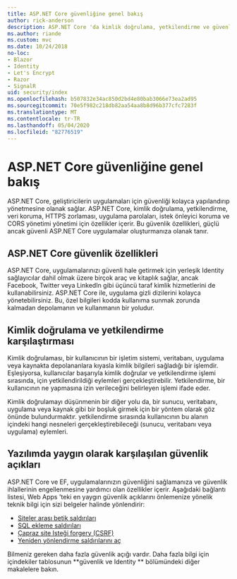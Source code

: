```yaml
---
title: ASP.NET Core güvenliğine genel bakış
author: rick-anderson
description: ASP.NET Core 'da kimlik doğrulama, yetkilendirme ve güvenlik temelleri hakkında bilgi edinin.
ms.author: riande
ms.custom: mvc
ms.date: 10/24/2018
no-loc:
- Blazor
- Identity
- Let's Encrypt
- Razor
- SignalR
uid: security/index
ms.openlocfilehash: b507832e34ac850d2bd4e80bab3066e73ea2ad95
ms.sourcegitcommit: 70e5f982c218db82aa54aa8b8d96b377cfc7283f
ms.translationtype: MT
ms.contentlocale: tr-TR
ms.lasthandoff: 05/04/2020
ms.locfileid: "82776519"
---
```

# <a name="overview-of-aspnet-core-security"></a>ASP.NET Core güvenliğine genel bakış

ASP.NET Core, geliştiricilerin uygulamaları için güvenliği kolayca yapılandırıp yönetmesine olanak sağlar. ASP.NET Core, kimlik doğrulama, yetkilendirme, veri koruma, HTTPS zorlaması, uygulama parolaları, istek önleyici koruma ve CORS yönetimi yönetimi için özellikler içerir. Bu güvenlik özellikleri, güçlü ancak güvenli ASP.NET Core uygulamalar oluşturmanıza olanak tanır.

## <a name="aspnet-core-security-features"></a>ASP.NET Core güvenlik özellikleri

ASP.NET Core, uygulamalarınızı güvenli hale getirmek için yerleşik Identity sağlayıcılar dahil olmak üzere birçok araç ve kitaplık sağlar, ancak Facebook, Twitter veya LinkedIn gibi üçüncü taraf kimlik hizmetlerini de kullanabilirsiniz. ASP.NET Core ile, uygulama gizli dizilerini kolayca yönetebilirsiniz. Bu, özel bilgileri kodda kullanıma sunmak zorunda kalmadan depolamanın ve kullanmanın bir yoludur.

## <a name="authentication-vs-authorization"></a>Kimlik doğrulama ve yetkilendirme karşılaştırması

Kimlik doğrulaması, bir kullanıcının bir işletim sistemi, veritabanı, uygulama veya kaynakta depolananlara kıyasla kimlik bilgileri sağladığı bir işlemdir. Eşleşiyorsa, kullanıcılar başarıyla kimlik doğrular ve yetkilendirme işlemi sırasında, için yetkilendirildiği eylemleri gerçekleştirebilir. Yetkilendirme, bir kullanıcının ne yapmasına izin verileceğini belirleyen işlemi ifade eder.

Kimlik doğrulamayı düşünmenin bir diğer yolu da, bir sunucu, veritabanı, uygulama veya kaynak gibi bir boşluk girmek için bir yöntem olarak göz önünde bulundurmaktır. yetkilendirme sırasında kullanıcının bu alanın içindeki hangi nesneleri gerçekleştirebileceği (sunucu, veritabanı veya uygulama) eylemleri.

## <a name="common-vulnerabilities-in-software"></a>Yazılımda yaygın olarak karşılaşılan güvenlik açıkları

ASP.NET Core ve EF, uygulamalarınızın güvenliğini sağlamanıza ve güvenlik ihlallerinin engellenmesine yardımcı olan özellikler içerir. Aşağıdaki bağlantı listesi, Web Apps 'teki en yaygın güvenlik açıklarını önlemenize yönelik teknik bilgi için sizi belgeler halinde yönlendirir:

* [Siteler arası betik saldırıları](xref:security/cross-site-scripting)
* [SQL ekleme saldırıları](/ef/core/querying/raw-sql)
* [Çapraz site Isteği forgery (CSRF)](xref:security/anti-request-forgery)
* [Yeniden yönlendirme saldırılarını aç](xref:security/preventing-open-redirects)

Bilmeniz gereken daha fazla güvenlik açığı vardır. Daha fazla bilgi için içindekiler tablosunun **güvenlik ve Identity ** bölümündeki diğer makalelere bakın.

